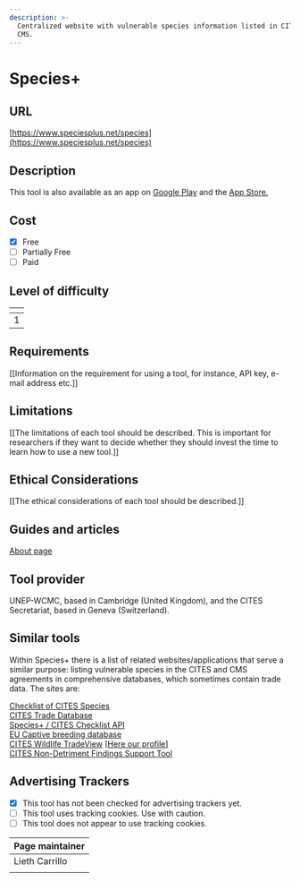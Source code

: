 ```yaml
---
description: >-
  Centralized website with vulnerable species information listed in CITES and
  CMS.
---
```


# Species+

## URL

[https://www.speciesplus.net/species](https://www.speciesplus.net/species)

## Description

This tool is also available as an app on [Google Play](https://play.google.com/store/apps/details?id=com.WCMC.speciesplus\&hl=en) and the [App Store.](https://apps.apple.com/co/app/species/id1641695320)

## Cost

* [x] Free
* [ ] Partially Free
* [ ] Paid

## Level of difficulty

<table><thead><tr><th data-type="rating" data-max="5"></th></tr></thead><tbody><tr><td>1</td></tr></tbody></table>

## Requirements

\[\[Information on the requirement for using a tool, for instance, API key, e-mail address etc.]]

## Limitations

\[\[The limitations of each tool should be described. This is important for researchers if they want to decide whether they should invest the time to learn how to use a new tool.]]

## Ethical Considerations

\[\[The ethical considerations of each tool should be described.]]

## Guides and articles

[About page](https://www.speciesplus.net/about)

## Tool provider

UNEP-WCMC, based in Cambridge (United Kingdom), and the CITES Secretariat, based in Geneva (Switzerland).

## Similar tools

Within Species+ there is a list of related websites/applications that serve a similar purpose: listing vulnerable species in the CITES and CMS agreements in comprehensive databases, which sometimes contain trade data. The sites are:

[Checklist of CITES Species\
](https://checklist.cites.org/#/en)[CITES Trade Database](https://trade.cites.org/)\
[Species+ / CITES Checklist API](https://api.speciesplus.net/)\
[EU Captive breeding database](https://captivebreeding.unep-wcmc.org/)\
[CITES Wildlife TradeView](https://tradeview.cites.org/) \[[Here our profile](https://bellingcat.gitbook.io/toolkit/more/all-tools/cites-trade-database)]\
[CITES Non-Detriment Findings Support Tool](https://ndfsupport.unep-wcmc.org/en)

## Advertising Trackers

* [x] This tool has not been checked for advertising trackers yet.
* [ ] This tool uses tracking cookies. Use with caution.
* [ ] This tool does not appear to use tracking cookies.

| Page maintainer |
| --------------- |
| Lieth Carrillo  |
|                 |
